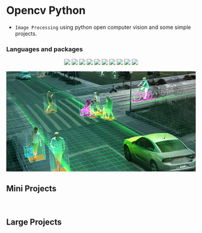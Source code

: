 # Opencv Python
* `Image Processing` using python open computer vision and some simple projects.

### Languages and packages
<p align="center">
<img src="https://img.shields.io/static/v1?label=language&message=python&color=green"/>
<img src="https://img.shields.io/static/v1?label=package&message=opencv&color=yellow"/>
<img src="https://img.shields.io/static/v1?label=package&message=numpy&color=blueviolet"/>
<img src="https://img.shields.io/static/v1?label=package&message=pandas&color=9cf"/>
<img src="https://img.shields.io/static/v1?label=package&message=matplotlib&color=success"/>
<img src="https://img.shields.io/static/v1?label=editor&message=jupyter-notebook&color=brightgreen"/>
<img src="https://img.shields.io/static/v1?label=package&message=dlib&color=green"/>
<img src="https://img.shields.io/static/v1?label=package&message=pyqrcode&color=black"/>
<img src="https://img.shields.io/static/v1?label=package&message=pyzbar&color=pink"/>
<img src="https://img.shields.io/static/v1?label=package&message=pyimage&color=orange"/>
</p>

<p align="center">
<img src="https://github.com/CrispenGari/Opencv-Python/blob/main/CV.jpg" alt=""/>
</p>

## Mini Projects

<p align="center">
<img src="https://img.shields.io/static/v1?label=language&message=python&color=green" alt=""/>
</p>

## Large Projects

<p align="center">
<img src="https://img.shields.io/static/v1?label=language&message=python&color=green" alt=""/>
</p>

